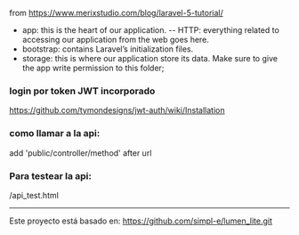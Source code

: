 
from https://www.merixstudio.com/blog/laravel-5-tutorial/

- app: this is the heart of our application.
-- HTTP: everything related to accessing our application from the web goes here.
- bootstrap: contains Laravel’s initialization files.
- storage: this is where our application store its data. Make sure to give the app write permission to this folder;

### login por token JWT incorporado
https://github.com/tymondesigns/jwt-auth/wiki/Installation

### como llamar a la api:
add 'public/controller/method' after url

### Para testear la api:
/api_test.html

---

Este proyecto está basado en:
https://github.com/simpl-e/lumen_lite.git
